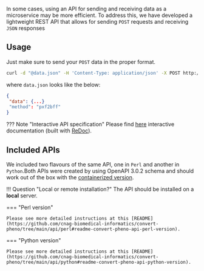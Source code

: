 In some cases, using an API for sending and receiving data as a microservice may be more efficient. To address this, we have developed a lightweight REST API that allows for sending `POST` requests and receiving `JSON` responses

## Usage

Just make sure to send your `POST` data in the proper format. 

```bash
curl -d "@data.json" -H 'Content-Type: application/json' -X POST http://localhost:3000/api
```

where `data.json` looks like the below:

```json
{
 "data": {...}
 "method": "pxf2bff"
}
```

??? Note "Interactive API specification"
    Please find [here](redoc-static.html) interactive documentation (built with [ReDoc](https://redocly.github.io/redoc/)).

## Included APIs

We included two flavours of the same API, one in `Perl` and another in `Python`.Both APIs were created by using OpenAPI 3.0.2 schema and should work out of the box with the [containerized version](https://github.com/CNAG-Biomedical-Informatics/convert-pheno#containerized-recommended-method).

!!! Question "Local or remote installation?"
    The API should be installed on a **local** server.

=== "Perl version"

    Please see more detailed instructions at this [README](https://github.com/cnag-biomedical-informatics/convert-pheno/tree/main/api/perl#readme-convert-pheno-api-perl-version).

=== "Python version"

    Please see more detailed instructions at this [README](https://github.com/cnag-biomedical-informatics/convert-pheno/tree/main/api/python#readme-convert-pheno-api-python-version).
